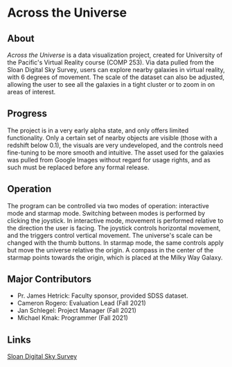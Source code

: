# Across the Universe

## About
*Across the Universe* is a data visualization project, created for University of the Pacific's Virtual Reality course (COMP 253).
Via data pulled from the Sloan Digital Sky Survey, users can explore nearby galaxies in virtual reality, with 6 degrees of movement.
The scale of the dataset can also be adjusted, allowing the user to see all the galaxies in a tight cluster or to zoom in on areas of interest.

## Progress
The project is in a very early alpha state, and only offers limited functionality.
Only a certain set of nearby objects are visible (those with a redshift below 0.1), the visuals are very undeveloped, and the controls need fine-tuning to be more smooth and intuitive.
The asset used for the galaxies was pulled from Google Images without regard for usage rights, and as such must be replaced before any formal release.

## Operation
The program can be controlled via two modes of operation: interactive mode and starmap mode.
Switching between modes is performed by clicking the joystick.
In interactive mode, movement is performed relative to the direction the user is facing.
The joystick controls horizontal movement, and the triggers control vertical movement.
The universe's scale can be changed with the thumb buttons.
In starmap mode, the same controls apply but move the universe relative the origin.
A compass in the center of the starmap points towards the origin, which is placed at the Milky Way Galaxy.

## Major Contributors
- Pr. James Hetrick: Faculty sponsor, provided SDSS dataset.
- Cameron Rogero: Evaluation Lead (Fall 2021)
- Jan Schlegel: Project Manager (Fall 2021)
- Michael Kmak: Programmer (Fall 2021)

## Links
[Sloan Digital Sky Survey](https://www.sdss.org/)

